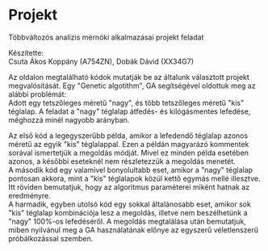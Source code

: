 # Projekt
Többváltozós analízis mérnöki alkalmazásai projekt feladat

Készítette:\
Csuta Ákos Koppány (A754ZN), Dobák Dávid (XX34G7)

Az oldalon megtalálható kódok mutatják be az általunk választott projekt megvalósítását. Egy "Genetic algotithm", GA segítségével oldottuk meg az alábbi problémát:\
Adott egy tetszőleges méretű "nagy", és több tetszőleges méretű "kis" téglalap. A feladat a "nagy" téglalap átfedés- és kilógásmentes lefedése, méghozzá minél nagyobb arányban.

Az első kód a legegyszerűbb példa, amikor a lefedendő téglalap azonos méretű az egyik "kis" téglalappal. Ezen a példán magyarázó kommentek sorával ismertetjük a megoldás módját. Mivel ez minden példa esetében azonos, a későbbi eseteknél nem részletezzük a megoldás menetét.\
A második kód egy valamivel bonyolultabb eset, amikor a "nagy" téglalap pontosan akkora, mint a "kis" téglalapok közül kettő egymás mellé illesztve. Itt röviden bemutatjuk, hogy az algoritmus paraméterei miként hatnak az eredményre.\
A harmadik, egyben utolsó kód egy sokkal általánosabb eset, amikor sok "kis" téglalap kombinációja lesz a megoldás, illetve nem beszélhetünk a "nagy" 100%-os lefedéséről. A megoldás megtalálása után bemutatjuk, miben nyilvánul meg a GA használatának előnye az egyszerű véletlenszerű próbálkozással szemben.
